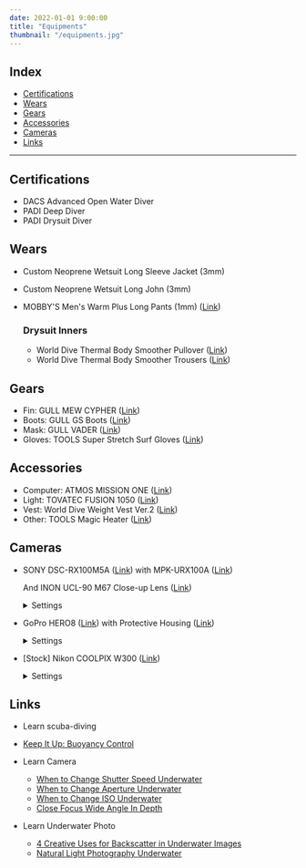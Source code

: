 ```yaml
---
date: 2022-01-01 9:00:00
title: "Equipments"
thumbnail: "/equipments.jpg"
---
```


## Index

- [Certifications](#certifications)
- [Wears](#wears)
- [Gears](#gears)
- [Accessories](#accessories)
- [Cameras](#cameras)
- [Links](#links)

---

<h2 id="certifications">Certifications</h2>

- DACS Advanced Open Water Diver
- PADI Deep Diver
- PADI Drysuit Diver

<h2 id="wears">Wears</h2>

- Custom Neoprene Wetsuit Long Sleeve Jacket (3mm)
- Custom Neoprene Wetsuit Long John (3mm)
- MOBBY'S Men's Warm Plus Long Pants (1mm) ([Link](https://www.mobby.co.jp/products/warm_plus_men_lp/))

  ### Drysuit Inners

  - World Dive Thermal Body Smoother Pullover ([Link](https://www.amazon.co.jp/dp/B00EUWJYUG))
  - World Dive Thermal Body Smoother Trousers ([Link](https://www.amazon.co.jp/dp/B00EUWC0ES))

<h2 id="gears">Gears</h2>

- Fin: GULL MEW CYPHER ([Link](https://gull.kinugawa-net.co.jp/products/fins/mewcypher/))
- Boots: GULL GS Boots ([Link](https://gull.kinugawa-net.co.jp/products/boots_gloves/boots/mens/gsboots_m/))
- Mask: GULL VADER ([Link](https://gull.kinugawa-net.co.jp/products/mask/vader/))
- Gloves: TOOLS Super Stretch Surf Gloves ([Link](https://www.amazon.co.jp/dp/B00GCYSAZU))

<h2 id="accessories">Accessories</h2>

- Computer: ATMOS MISSION ONE ([Link](https://www.atmos.app/missionone/))
- Light: TOVATEC FUSION 1050 ([Link](https://tovatec.com/collections/lights/products/fus1050))
- Vest: World Dive Weight Vest Ver.2 ([Link](https://www.amazon.co.jp/dp/B00EVEKSZI/))
- Other: TOOLS Magic Heater ([Link](https://www.amazon.co.jp/dp/B00PRM3IAK))

<h2 id="cameras">Cameras</h2>

- SONY DSC-RX100M5A ([Link](https://www.sony.jp/cyber-shot/products/DSC-RX100M5A/spec.html)) with MPK-URX100A ([Link](https://www.sony.jp/cyber-shot/products/MPK-URX100A/))

  And INON UCL-90 M67 Close-up Lens ([Link](http://www.inon.co.jp/products/lens/ucl90m67/spec.html))

  <details><summary>Settings</summary>

  - Software Version: 1.0

  - Defaults

    - f</I>/1.8
    - AV (Aperture-value) mode

  - Picture Settings

    - File Format: RAW+JPEG
    - JPEG Quality: Fine
    - JPEG Image Size: L (20M)
    - Aspect Ratio: 3:2 (Standard Film)
    - Focus Mode: Single-shot AF or Continuous AF
    - Focus Area: Center
    - White Balance: Underwater Auto
    - Flash Mode: Flash Off
    - ISO: AUTO
    - ISO AUTO Min. SS: 1/500 \* Means preventing low ISO
    - AF illuminator: Off
    - Face Prty In Mlti Mtr: Off
    - DRO / Auto HDR: Off
    - Regist. Faces Priority: Off

  - Video Settings

    - File Format: XAVC S HD

  </details>

- GoPro HERO8 ([Link](https://gopro.com/en/us/shop/cameras/hero8-black/CHDHX-801-master.html)) with Protective Housing ([Link](https://gopro.com/en/us/shop/mounts-accessories/hero8-black-protective-housing/AJDIV-001.html))

  <details><summary>Settings</summary>

  - Software Version: 2.51

  - Preferences

    - Voice Control: Off
    - Screen Saver: 1 Min
    - Auto Power Off: 5 Min

  - Standard Profile

    - Resolution: 4K
    - FPS: 60
    - Lens: Wide (Default)
    - HyperSmooth: On (Default)
    - Clips: Off (Default)
    - Bit Rate: High
    - EV Comp -0.5
    - White Balance: 5000K
    - ISO Min: 100 (Default)
    - ISO Max: 100
    - Sharpness: Medium
    - Color: Flat
    - RAW Audio: Off (Default)
    - Wind: Auto (Default)

  </details>

- [Stock] Nikon COOLPIX W300 ([Link](https://www.nikon-image.com/products/compact/lineup/w300/spec.html))

    <details><summary>Settings</summary>

  - Software Version: 1.5

  - Picture Settings

    - Resolution: 4608 x 3456

  - Movie Settings

    - RES/FPS: 1080/60p
    - AF Mode: AF-F

  - Setup Menu

    - Underwater Flash: ON
    - Action Control Response: 1
    - Playback Action Control: OFF
    - Auto Off: 1m
      LED Light Timer: 5m

    </details>

<h2 id="links">Links</h2>

- Learn scuba-diving

- [Keep It Up: Buoyancy Control](https://www.ikelite.com/blogs/advanced-techniques/keep-it-up-buoyancy-control)

- Learn Camera

  - [When to Change Shutter Speed Underwater](https://www.ikelite.com/blogs/advanced-techniques/when-to-change-iso-underwater)
  - [When to Change Aperture Underwater](https://www.ikelite.com/blogs/advanced-techniques/when-to-change-aperture-underwater)
  - [When to Change ISO Underwater](https://www.ikelite.com/blogs/advanced-techniques/when-to-change-iso-underwater)
  - [Close Focus Wide Angle In Depth](https://www.ikelite.com/blogs/advanced-techniques/close-focus-wide-angle-in-depth)

- Learn Underwater Photo

  - [4 Creative Uses for Backscatter in Underwater Images](https://www.ikelite.com/blogs/advanced-techniques/4-creative-uses-for-backscatter-in-underwater-images)
  - [Natural Light Photography Underwater](https://www.ikelite.com/blogs/advanced-techniques/natural-light-photography)
